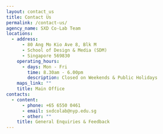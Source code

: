 ```yaml
---
layout: contact_us
title: Contact Us
permalink: /contact-us/
agency_name: SXD Co-Lab Team
locations:
  - address:
      - 80 Ang Mo Kio Ave 8, Blk M
      - School of Design & Media (SDM)
      - Singapore 569830
    operating_hours:
      - days: Mon - Fri
        time: 8.30am - 6.00pm
        description: Closed on Weekends & Public Holidays
    maps_link: ""
    title: Main Office
contacts:
  - content:
      - phone: +65 6550 0461
      - email: sxdcolab@nyp.edu.sg
      - other: ""
    title: General Enquiries & Feedback
---
```

